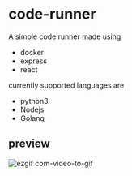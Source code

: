 # code-runner

A simple code runner made using 
- docker
- express
- react 

currently supported languages are 

- python3 
- Nodejs
- Golang 

## preview 

![ezgif com-video-to-gif](https://user-images.githubusercontent.com/30620860/235334698-93aacb3d-fab5-4ca8-8243-9e572a56359b.gif)
